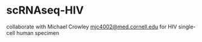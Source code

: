 # scRNAseq-HIV
collaborate with Michael Crowley <mjc4002@med.cornell.edu> for HIV single-cell human specimen
